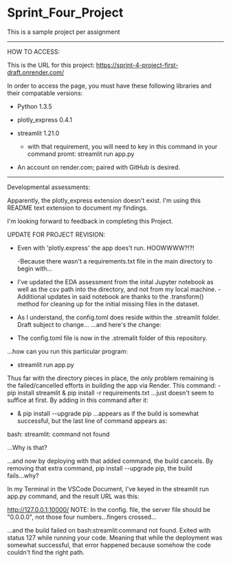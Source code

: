 # Sprint_Four_Project
 This is a sample project per assignment
__________________________________________________________________________________________________________________
HOW TO ACCESS:

This is the URL for this project:
https://sprint-4-project-first-draft.onrender.com/

In order to access the page, you must have these following libraries and their compatable versions:
* Python 1.3.5
* plotly_express 0.4.1
* streamlit 1.21.0
    - with that requirement, you will need to key in this command in your command promt: streamlit run app.py

* An account on render.com; paired with GitHub is desired.

_______________________________________________________________________________________________________________
Developmental assessments:

Apparently, the plotly_express extension doesn't exist. I'm using this README text extension to document my findings.

I'm looking forward to feedback in completing this Project.

UPDATE FOR PROJECT REVISION:
- Even with 'plotly.express' the app does't run. HOOWWWW?!?!

  -Because there wasn't a requirements.txt file in the main directory to begin with...
  
- I've updated the EDA assessment from the inital Jupyter notebook as well as the csv path into the directory, and not from my local machine.
   -Additional updates in said notebook are thanks to the .transform() method for cleaning up for the initial missing files in the dataset.
- As I understand, the config.toml does reside within the .streamlit folder.
Draft subject to change...
...and here's the change:
- The config.toml file is now in the .stremalit folder of this repository. 

...how can you run this particular program:
- streamlit run app.py

Thus far with the directory pieces in place, the only problem remaining is the failed/cancelled efforts in building the app via Render. This command:
-pip install streamlit & pip install -r requirements.txt
...just doesn't seem to suffice at first. By adding in this command after it:
- & pip install --upgrade pip
...appears as if the build is somewhat successful, but the last line of command appears as:

bash: streamlit: command not found

...Why is that?


...and now by deploying with that added command, the build cancels. By removing that extra command, pip install --upgrade pip, the build fails...why?

In my Terminal in the VSCode Document, I've keyed in the streamlit run app.py command, and the result URL was this:

http://127.0.0.1:10000/      NOTE: In the config. file, the server file should be "0.0.0.0", not those four numbers...fingers crossed...

...and the build failed on bash:streamlit:command not found. Exited with status 127 while running your code. Meaning that while the deployment was somewhat successful, that error happened because somehow the code couldn't find the right path.


